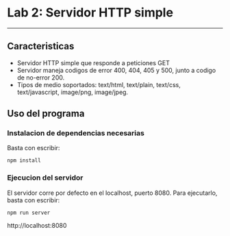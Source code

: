 # Lab 2: Servidor HTTP simple
---
## Caracteristicas
- Servidor HTTP simple que responde a peticiones GET
- Servidor maneja codigos de error 400, 404, 405 y 500, junto a codigo de no-error 200.
- Tipos de medio soportados: text/html, text/plain, text/css, text/javascript, image/png, image/jpeg.

## Uso del programa
### Instalacion de dependencias necesarias
Basta con escribir:
```
npm install
```

### Ejecucion del servidor
El servidor corre por defecto en el localhost, puerto 8080.
Para ejecutarlo, basta con escribir:
```
npm run server
```
http://localhost:8080